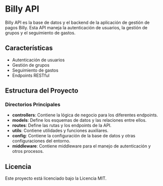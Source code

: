 # Billy API

Billy API es la base de datos y el backend de la aplicación de gestión de pagos Billy. Esta API maneja la autenticación de usuarios, la gestión de grupos y el seguimiento de gastos.

## Características

- Autenticación de usuarios
- Gestión de grupos
- Seguimiento de gastos
- Endpoints RESTful

## Estructura del Proyecto

### Directorios Principales

- **controllers**: Contiene la lógica de negocio para los diferentes endpoints.
- **models**: Define los esquemas de datos y las relaciones entre ellos.
- **routes**: Define las rutas y los endpoints de la API.
- **utils**: Contiene utilidades y funciones auxiliares.
- **config**: Contiene la configuración de la base de datos y otras configuraciones del entorno.
- **middleware**: Contiene middleware para el manejo de autenticación y otros procesos.

## Licencia

Este proyecto está licenciado bajo la Licencia MIT.

